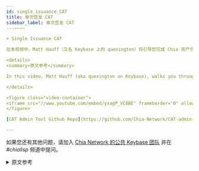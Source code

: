 ```yaml
---
id: single_issuance_CAT
title: 单次签发 CAT
sidebar_label: 单次签发 CAT
---~~‌~~

> Single Issuance CAT

在本视频中，Matt Hauff（又名 Keybase 上的 quexington）将引导您完成 Chia 资产令牌 (CAT) 的一次性发行。

<details>
<summary>原文参考</summary>

In this video, Matt Hauff (aka quexington on Keybase), walks you through the one-time issuance of a Chia Asset Token (CAT).

</details>

<figure class="video-container">
<iframe src="//www.youtube.com/embed/yxagP_VC8BE" frameborder="0" allowfullscreen width="100%"></iframe>
</figure>

[CAT Admin Tool Github Repo](https://github.com/Chia-Network/CAT-admin-tool)

---
```


如果您还有其他问题，请加入 [Chia Network 的公共 Keybase 团队](https://keybase.io/team/chia_network.public) 并在 *#chialisp* 频道中提问。

<details>
<summary>原文参考</summary>

If you have further questions, join [Chia Network's public Keybase team](https://keybase.io/team/chia_network.public) and ask in the *#chialisp* channel.

</details>
